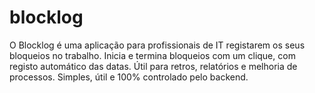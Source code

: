 # blocklog
O Blocklog é uma aplicação para profissionais de IT registarem os seus bloqueios no trabalho. Inicia e termina bloqueios com um clique, com registo automático das datas. Útil para retros, relatórios e melhoria de processos. Simples, útil e 100% controlado pelo backend.
